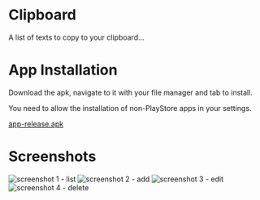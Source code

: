# Clipboard
A list of texts to copy to your clipboard...
# App Installation
Download the apk, navigate to it with your file manager and tab to install.

You need to allow the installation of non-PlayStore apps in your settings.

[app-release.apk](app/release/app-release.apk)
# Screenshots
![screenshot 1 - list](screenshots/screenshot-1.png)
![screenshot 2 - add](screenshots/screenshot-2.png)
![screenshot 3 - edit](screenshots/screenshot-3.png)
![screenshot 4 - delete](screenshots/screenshot-4.png)
